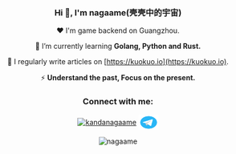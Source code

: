 <div align="center">
<h3>Hi 👋, I'm nagaame(壳壳中的宇宙)</h3>

 ❤️ I'm game backend on Guangzhou. 

 🌱 I’m currently learning **Golang, Python and Rust.**

 📝 I regularly write articles on [https://kuokuo.io](https://kuokuo.io).

 ⚡ **Understand the past, Focus on the present.**

<h3>Connect with me:</h3>
<p>
<a href="https://twitter.com/kandanagaame" target="blank"><img align="center" src="https://raw.githubusercontent.com/rahuldkjain/github-profile-readme-generator/master/src/images/icons/Social/twitter.svg" alt="kandanagaame" height="30" width="40" /></a>
<a href="https://t.me/sonny_kirby" target="blank"><img align="center" src="https://raw.githubusercontent.com/nagaame/nagaame/master/telegram.svg" alt="telegram" height="30" width="40" /></a>
</p>

![nagaame](https://counter.nagaame.workers.dev/get/@nagaame)

</div>
